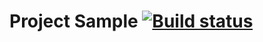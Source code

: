 # Project Sample [![Build status](https://ci.appveyor.com/api/projects/status/ovdlru5idty67u28?svg=true)](https://ci.appveyor.com/project/rlvictor/rest)
